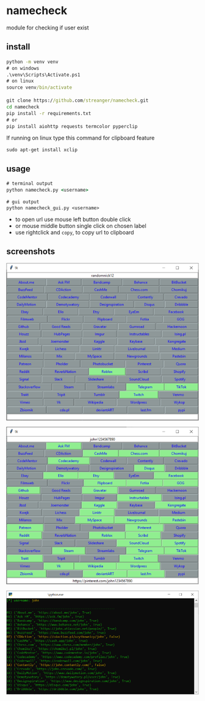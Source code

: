 # namecheck
module for checking if user exist


## install
```cmd
python -m venv venv
# on windows
.\venv\Scripts\Activate.ps1
# on linux
source venv/bin/activate

git clone https://github.com/streanger/namecheck.git
cd namecheck
pip install -r requirements.txt
# or
pip install aiohttp requests termcolor pyperclip
```

If running on linux type this command for clipboard feature

```
sudo apt-get install xclip
```

## usage 
```cmd
# terminal output
python namecheck.py <username>
```

```
# gui output
python namecheck_gui.py <username>
```
- to open url use mouse left button double click
- or mouse middle button single click on chosen label
- use rightclick and `copy`, to copy url to clipboard

## screenshots

![image](images/randomnick12.png)

![image](images/john1234567890.png)

![image](images/terminal.png)
